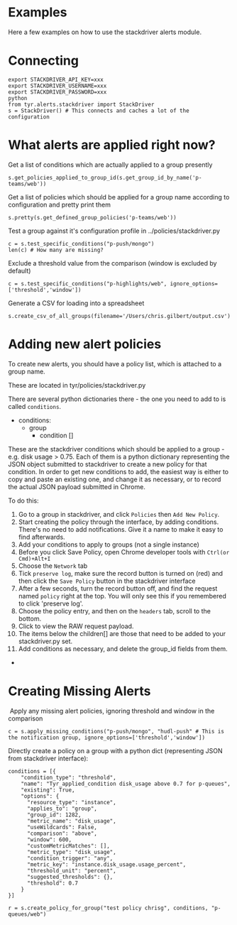 # Examples

Here a few examples on how to use the stackdriver alerts module.


# Connecting

```
export STACKDRIVER_API_KEY=xxx
export STACKDRIVER_USERNAME=xxx
export STACKDRIVER_PASSWORD=xxx
python
from tyr.alerts.stackdriver import StackDriver
s = StackDriver() # This connects and caches a lot of the configuration
```


# What alerts are applied right now?
Get a list of conditions which are actually applied to a group presently
```
s.get_policies_applied_to_group_id(s.get_group_id_by_name('p-teams/web'))
```
Get a list of policies which should be applied for a group name according to configuration and pretty print them
```
s.pretty(s.get_defined_group_policies('p-teams/web'))
```

Test a group against it's configuration profile in ../policies/stackdriver.py
```
c = s.test_specific_conditions("p-push/mongo")
len(c) # How many are missing?
```
Exclude a threshold value from the comparison (window is excluded by default)
```
c = s.test_specific_conditions("p-highlights/web", ignore_options=['threshold','window'])
```

Generate a CSV for loading into a spreadsheet
```
s.create_csv_of_all_groups(filename='/Users/chris.gilbert/output.csv')
```


# Adding new alert policies

To create new alerts, you should have a policy list, which is attached to a group name.

These are located in tyr/policies/stackdriver.py

There are several python dictionaries there - the one you need to add to is called `conditions`.

- conditions:
  - group
    - condition []

These are the stackdriver conditions which should be applied to a group - e.g. disk usage > 0.75.  Each of them is a python dictionary representing the JSON object submitted to stackdriver to create a new policy for that condition.  In order to get new conditions to add, the easiest way is either to copy and paste an existing one, and change it as necessary, or to record the actual JSON payload submitted in Chrome.

To do this:

1. Go to a group in stackdriver, and click `Policies` then `Add New Policy`.
2. Start creating the policy through the interface, by adding conditions.  There's no need to add notifications.  Give it a name to make it easy to find afterwards.
3. Add your conditions to apply to groups (not a single instance)
4. Before you click Save Policy, open Chrome developer tools with `Ctrl(or Cmd)+Alt+I`
5. Choose the `Network` tab
5. Tick `preserve log`, make sure the record button is turned on (red) and then click the `Save Policy` button in the stackdriver interface
6. After a few seconds, turn the record button off, and find the request named `policy` right at the top.  You will only see this if you remembered to click 'preserve log'.
7. Choose the policy entry, and then on the `headers` tab, scroll to the bottom.
8. Click to view the RAW request payload.
9. The items below the children[] are those that need to be added to your stackdriver.py set.
10. Add conditions as necessary, and delete the group_id fields from them.

- 


# Creating Missing Alerts

 Apply any missing alert policies, ignoring threshold and window in the comparison
```
c = s.apply_missing_conditions("p-push/mongo", "hudl-push" # This is the notification group, ignore_options=['threshold','window'])
```

Directly create a policy on a group with a python dict (representing JSON from stackdriver interface):
```
conditions = [{
    "condition_type": "threshold",
    "name": "Tyr_applied_condition disk_usage above 0.7 for p-queues",
    "existing": True,
    "options": {
      "resource_type": "instance",
      "applies_to": "group",
      "group_id": 1282,
      "metric_name": "disk_usage",
      "useWildcards": False,
      "comparison": "above",
      "window": 600,
      "customMetricMatches": [],
      "metric_type": "disk_usage",
      "condition_trigger": "any",
      "metric_key": "instance.disk_usage.usage_percent",
      "threshold_unit": "percent",
      "suggested_thresholds": {},
      "threshold": 0.7
    }
}]

r = s.create_policy_for_group("test policy chrisg", conditions, "p-queues/web")
```



